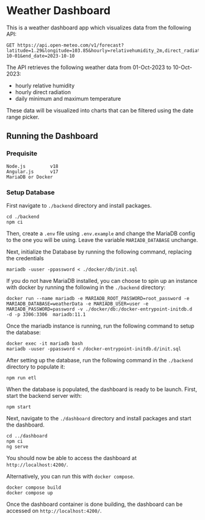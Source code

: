 # Weather Dashboard
This is a weather dashboard app which visualizes data from the following API:
```
GET https://api.open-meteo.com/v1/forecast?latitude=1.29&longitude=103.85&hourly=relativehumidity_2m,direct_radiation&daily=temperature_2m_max,temperature_2m_min&timezone=Asia%2FSingapore&start_date=2023-10-01&end_date=2023-10-10
```
The API retrieves the following weather data from 01-Oct-2023 to 10-Oct-2023:
- hourly relative humidity
- hourly direct radiation
- daily minimum and maximum temperature

These data will be visualized into charts that can be filtered using the date range picker.

## Running the Dashboard 
### Prequisite
```
Node.js         v18
Angular.js      v17
MariaDB or Docker
```
### Setup Database
First navigate to `./backend` directory and install packages.
```
cd ./backend
npm ci
```
Then, create a `.env` file using `.env.example` and change the MariaDB config to the one you will be using. Leave the variable `MARIADB_DATABASE` unchange. 

Next, initialize the Database by running the following command, replacing the credentials
```
mariadb -uuser -ppassword < ./docker/db/init.sql
```
If you do not have MariaDB installed, you can choose to spin up an instance with docker by running the following in the `./backend` directory:
```
docker run --name mariadb -e MARIADB_ROOT_PASSWORD=root_password -e MARIADB_DATABASE=weatherData -e MARIADB_USER=user -e MARIADB_PASSWORD=password -v ./docker/db:/docker-entrypoint-initdb.d  -d -p 3306:3306  mariadb:11.1
```
Once the mariadb instance is running, run the following command to setup the database:
```
docker exec -it mariadb bash
mariadb -uuser -ppassword < /docker-entrypoint-initdb.d/init.sql
```
After setting up the database, run the following command in the `./backend` directory to populate it:
```
npm run etl
```
When the database is populated, the dashboard is ready to be launch. First, start the backend server with:
```
npm start
```
Next, navigate to the `./dashboard` directory and install packages and start the dashboard.
```
cd ../dashboard
npm ci
ng serve
```
You should now be able to access the dashboard at `http://localhost:4200/`.

Alternatively, you can run this with `docker compose`.
```
docker compose build
docker compose up
```
Once the dashboard container is done building, the dashboard can be accessed on `http://localhost:4200/`.
